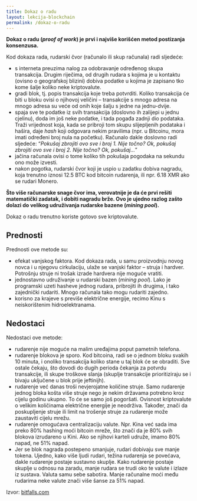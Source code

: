 ```yaml
---
title: Dokaz o radu
layout: lekcija-blockchain
permalink: /dokaz-o-radu
---
```


**Dokaz o radu  (*proof of work*) je prvi i najviše korišćen metod postizanja konsenzusa.**

Kod dokaza rada, rudarski čvor (računalo ili skup računala) radi sljedeće:

- s interneta preuzima nalog za odobravanje određenog skupa transakcija. Drugim riječima, od drugih rudara s kojima je u kontaktu (ovisno o geografskoj blizini) dobiva podatke u kojima je zapisano tko kome šalje koliko neke kriptovalute.
- gradi blok, tj. popis transakcija koje treba potvrditi. Koliko transakcija će biti u bloku ovisi o njihovoj veličini – transakcije s mnogo adresa na mnogo adresa su veće od onih koje šalju s jedne na jednu-dvije.
- spaja sve te podatke iz svih transakcija (doslovno ih zalijepi u jednu cjelinu), doda im još neke podatke, i tada pogađa zadnji dio podataka. Traži vrijednost koja, kada se pribroji tom skupu slijepljenih podataka i hašira, daje *hash* koji odgovara nekim pravilima (npr. u Bitcoinu, mora imati određeni broj nula na početku). Računalo dakle doslovno radi sljedeće: “*Pokušaj zbrojiti ovo sve i broj 1. Nije točno? Ok, pokušaj zbrojiti ovo sve i broj 2. Nije točno? Ok, pokušaj…*”
- jačina računala ovisi o tome koliko tih pokušaja pogodaka na sekundu ono može izvesti.
- nakon pogotka, rudarski čvor koji je uspio u zadatku dobiva nagradu, koja trenutno iznosi 12.5 BTC kod bitcoin rudarenja, ili npr. 6.18 XMR ako se rudari Monero.

**Što više računarske snage čvor ima, verovatnije je da će prvi rešiti matematički zadatak, i dobiti nagradu brže. Ovo je ujedno razlog zašto dolazi do velikog udruživanja rudarske bazene (*mining pool*).**

Dokaz o radu trenutno koriste gotovo sve kriptovalute.

## Prednosti

Prednosti ove metode su:

- efekat vanjskog faktora. Kod dokaza rada, u samu proizvodnju novog novca i u njegovu cirkulaciju, ulaže se vanjski faktor – struja i hardver. Potrošnju struje ni trošak izrade hardvera nije moguće vratiti.
- jednostavno udruživanje u rudarski bazen (*mining pool*). Lako je programski uzeti hasheve jednog rudara, pribrojiti ih drugima, i tako zajednički rudariti. Mnogo računala tako mogu rudariti zajedno.
- korisno za krajeve s previše električne energije, recimo Kinu s neiskorištenim hidroelektranama.

## Nedostaci

Nedostaci ove metode:

- rudarenje nije moguće na malim uređajima poput pametnih telefona.
- rudarenje blokova je sporo. Kod bitcoina, radi se o jednom bloku svakih 10 minuta, i onoliko transakcija koliko stane u taj blok će se obraditi. Sve ostale čekaju, što dovodi do dugih perioda čekanja za potvrdu transakcije, ili skupe troškove slanja (skuplje transakcije prioritiziraju se i bivaju uključene u blok prije jeftinijh).
- rudarenje već danas troši nevjerojatne količine struje. Samo rudarenje jednog bloka košta više struje nego je nekim državama potrebno kroz cijelu godinu ukupno. To će se samo još pogoršati. Ovisnost kriptovalute o velikim količinama električne energije je neodrživa. Također, znači da poskupljenje struje ili limit na trošenje struje za rudarenje može zaustaviti cijelu mrežu.
- rudarenje omogućava centralizaciju valute. Npr. Kina već sada ima preko 80% hashing moći bitcoin mreže, što znači da je 80% svih blokova izrudareno u Kini. Ako se njihovi karteli udruže, imamo 80% napad, ne 51% napad.
- Jer se blok nagrada postepeno smanjuje, rudari dobivaju sve manje tokena. Ujedno, kako više ljudi rudari, težina rudarenja se povećava, dakle rudarenje postaje sustavno skuplje. Kako rudarenje postaje skuplje u odnosu na zaradu, manje rudara se trudi oko te valute i izlaze iz sustava. Valuta samu sebe sabotira. Manje računalne moći među rudarima neke valute znači više šanse za 51% napad.


Izvor: [bitfalls.com](https://bitfalls.com/hr/2017/10/23/whats-the-difference-between-proof-of-work-pow-proof-of-stake-pos-and-delegated-pos/)
